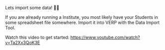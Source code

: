 Lets import some data! 💪💪

If you are already running a Institute, you most likely have your Students in some spreadsheet file somewhere. Import it into VERP with the Data Import Tool.

Watch this video to get started: https://www.youtube.com/watch?v=Ta2Xx3QoK3E